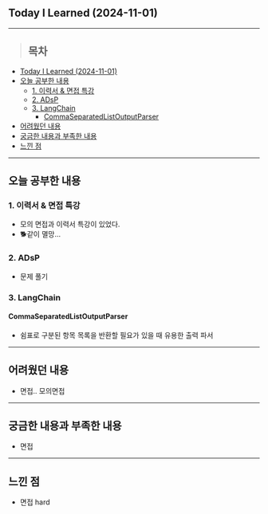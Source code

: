 ## Today I Learned (2024-11-01)
---
> ## 목차
- [Today I Learned (2024-11-01)](#today-i-learned-2024-11-01)
- [오늘 공부한 내용](#오늘-공부한-내용)
  - [1. 이력서 \& 면접 특강](#1-이력서--면접-특강)
  - [2. ADsP](#2-adsp)
  - [3. LangChain](#3-langchain)
    - [CommaSeparatedListOutputParser](#commaseparatedlistoutputparser)
- [어려웠던 내용](#어려웠던-내용)
- [궁금한 내용과 부족한 내용](#궁금한-내용과-부족한-내용)
- [느낀 점](#느낀-점)
---

## 오늘 공부한 내용
### 1. 이력서 & 면접 특강
- 모의 면접과 이력서 특강이 있었다.
- 🐕같이 멸망...

### 2. ADsP
- 문제 풀기

### 3. LangChain
#### CommaSeparatedListOutputParser

- 쉼표로 구분된 항목 목록을 반환할 필요가 있을 때 유용한 출력 파서
---
## 어려웠던 내용
- 면접.. 모의면접 
---
## 궁금한 내용과 부족한 내용
- 면접
---
## 느낀 점
- 면접 hard

<!-- <img src="이미지 주소" width="100%" height="100%"/> -->
